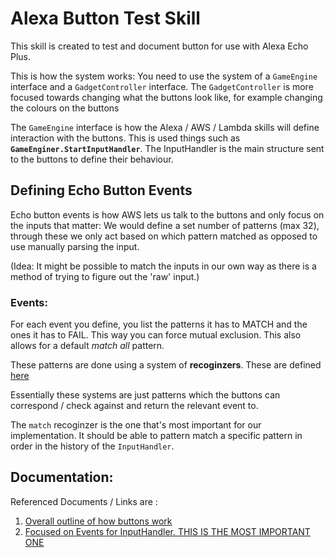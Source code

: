 # Alexa Button Test Skill

This skill is created to test and document button for use with Alexa Echo Plus.

This is how the system works:
You need to use the system of a `GameEngine` interface and a `GadgetController` interface. The `GadgetController` is more focused towards changing what the buttons look like, for example changing the colours on the buttons

The `GameEngine` interface is how the Alexa / AWS / Lambda skills will define interaction with the buttons. 
This is used things such as **`GameEnginer.StartInputHandler`**. The InputHandler is the main structure sent to the buttons to define their behaviour.

## Defining Echo Button Events
Echo button events is how AWS lets us talk to the buttons and only focus on the inputs that matter:
We would define a set number of patterns (max 32), through these we only act based on which pattern matched as opposed to use manually parsing the input.

(Idea: It might be possible to match the inputs in our own way as there is a method of trying to figure out the 'raw' input.)

### Events:

For each event you define, you list the patterns it has to MATCH and the ones it has to FAIL. This way you can force mutual exclusion.
This also allows for a default _match all_ pattern.

These patterns are done using a system of **recoginzers**. These are defined [here](https://developer.amazon.com/docs/gadget-skills/define-echo-button-events.html#recognizers)

Essentially these systems are just patterns which the buttons can correspond / check against and return the relevant event to. 

The `match` recoginzer is the one that's most important for our implementation. It should be able to pattern match a specific pattern in order in the history of the `InputHandler`.

## Documentation:
Referenced Documents / Links are :
1. [Overall outline of how buttons work](https://developer.amazon.com/docs/gadget-skills/gameengine-interface-reference.html)
2. [Focused on Events for InputHandler. THIS IS THE MOST IMPORTANT ONE](https://developer.amazon.com/docs/gadget-skills/define-echo-button-events.html#progress)
